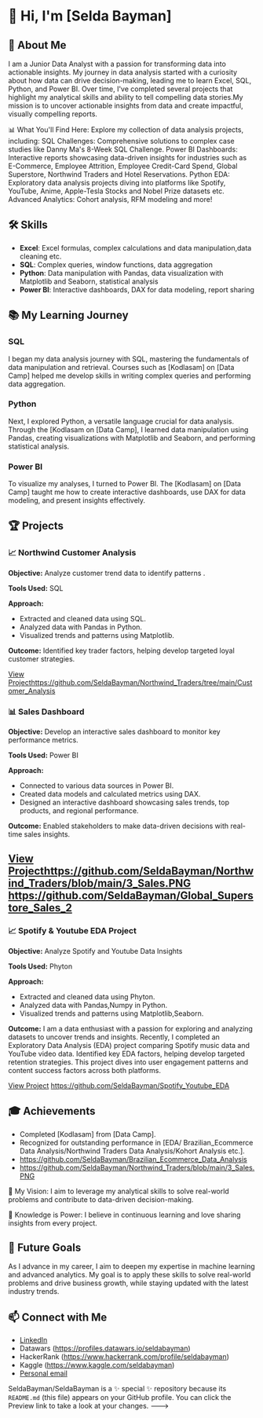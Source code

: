 # 👋 Hi, I'm [Selda Bayman]

## 🚀 About Me
I am a Junior Data Analyst with a passion for transforming data into actionable insights. My journey in data analysis started with a curiosity about how data can drive decision-making, leading me to learn  Excel, SQL, Python, and Power BI. Over time, I've completed several projects that highlight my analytical skills and ability to tell compelling data stories.My mission is to uncover actionable insights from data and create impactful, visually compelling reports.

📊 What You'll Find Here:
Explore my collection of data analysis projects, including:
SQL Challenges: Comprehensive solutions to complex case studies like Danny Ma's 8-Week SQL Challenge.
Power BI Dashboards: Interactive reports showcasing data-driven insights for industries such as E-Commerce, Employee Attrition, Employee Credit-Card Spend, Global Superstore, Northwind Traders and Hotel Reservations.
Python EDA: Exploratory data analysis projects diving into platforms like Spotify, YouTube, Anime, Apple-Tesla Stocks and Nobel Prize datasets etc.
Advanced Analytics: Cohort analysis, RFM modeling and more!

## 🛠 Skills
- **Excel**: Excel formulas, complex calculations and data manipulation,data cleaning etc.
- **SQL**: Complex queries, window functions, data aggregation
- **Python**: Data manipulation with Pandas, data visualization with Matplotlib and Seaborn, statistical analysis
- **Power BI**: Interactive dashboards, DAX for data modeling, report sharing

## 📚 My Learning Journey

### SQL
I began my data analysis journey with SQL, mastering the fundamentals of data manipulation and retrieval. Courses such as [Kodlasam] on [Data Camp] helped me develop skills in writing complex queries and performing data aggregation.

### Python
Next, I explored Python, a versatile language crucial for data analysis. Through the [Kodlasam on [Data Camp], I learned data manipulation using Pandas, creating visualizations with Matplotlib and Seaborn, and performing statistical analysis.

### Power BI
To visualize my analyses, I turned to Power BI. The [Kodlasam] on [Data Camp] taught me how to create interactive dashboards, use DAX for data modeling, and present insights effectively.

## 🏆 Projects

### 📈 Northwind Customer  Analysis
**Objective:** Analyze customer trend data to identify patterns .

**Tools Used:** SQL

**Approach:**
- Extracted and cleaned data using SQL.
- Analyzed data with Pandas in Python.
- Visualized trends and patterns using Matplotlib.

**Outcome:** Identified key trader factors, helping develop targeted loyal customer strategies.

[View Project](#)https://github.com/SeldaBayman/Northwind_Traders/tree/main/Customer_Analysis

### 📊 Sales Dashboard
**Objective:** Develop an interactive sales dashboard to monitor key performance metrics.

**Tools Used:** Power BI 

**Approach:**
- Connected to various data sources in Power BI.
- Created data models and calculated metrics using DAX.
- Designed an interactive dashboard showcasing sales trends, top products, and regional performance.

**Outcome:** Enabled stakeholders to make data-driven decisions with real-time sales insights.

[View Project](#)https://github.com/SeldaBayman/Northwind_Traders/blob/main/3_Sales.PNG
https://github.com/SeldaBayman/Global_Superstore_Sales_2
-
### 📈 Spotify & Youtube EDA Project
**Objective:** Analyze Spotify and Youtube Data Insights

**Tools Used:** Phyton

**Approach:**
- Extracted and cleaned data using Phyton.
- Analyzed data with Pandas,Numpy in Python.
- Visualized trends and patterns using Matplotlib,Seaborn.

**Outcome:** 
I am a data enthusiast with a passion for exploring and analyzing datasets to uncover trends and insights. 
Recently, I completed an Exploratory Data Analysis (EDA) project comparing Spotify music data and YouTube video data. 
Identified key EDA factors, helping develop targeted retention strategies.
This project dives into user engagement patterns and content success factors across both platforms.

[View Project](#) https://github.com/SeldaBayman/Spotify_Youtube_EDA

## 🎓 Achievements
- Completed [Kodlasam] from [Data Camp].
- Recognized for outstanding performance in [EDA/ Brazilian_Ecommerce Data Analysis/Northwind Traders Data Analysis/Kohort Analysis etc.].
- https://github.com/SeldaBayman/Brazilian_Ecommerce_Data_Analysis
- https://github.com/SeldaBayman/Northwind_Traders/blob/main/3_Sales.PNG

🚀 My Vision:
I aim to leverage my analytical skills to solve real-world problems and contribute to data-driven decision-making.

📂 Knowledge is Power:
I believe in continuous learning and love sharing insights from every project.

## 🎯 Future Goals
As I advance in my career, I aim to deepen my expertise in machine learning and advanced analytics. My goal is to apply these skills to solve real-world problems and drive business growth, while staying updated with the latest industry trends.

## 📫 Connect with Me
- [LinkedIn]( https://www.linkedin.com/in/selda-bayman-b35ba871/)
- Datawars (https://profiles.datawars.io/seldabayman)
- HackerRank (https://www.hackerrank.com/profile/seldabayman)
- Kaggle (https://www.kaggle.com/seldabayman)
- [Personal email](seldabayman@gmail.com)

SeldaBayman/SeldaBayman is a ✨ special ✨ repository because its `README.md` (this file) appears on your GitHub profile.
You can click the Preview link to take a look at your changes.
--->
